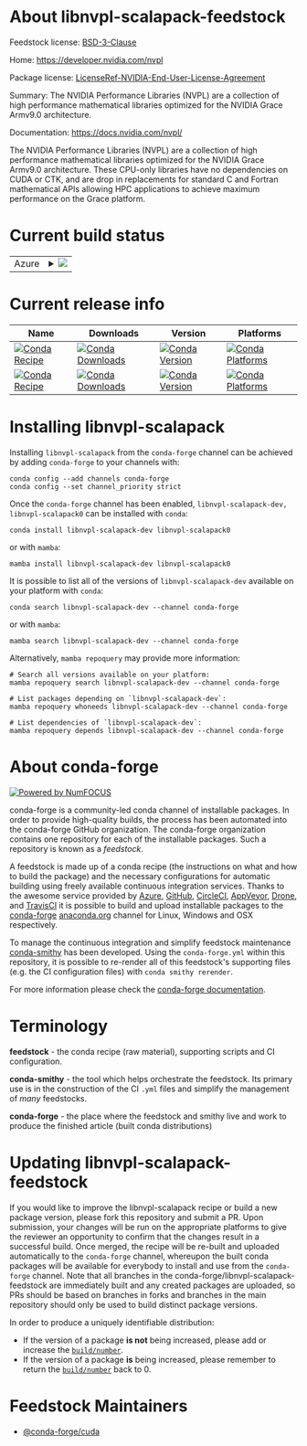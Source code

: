 About libnvpl-scalapack-feedstock
=================================

Feedstock license: [BSD-3-Clause](https://github.com/conda-forge/libnvpl-scalapack-feedstock/blob/main/LICENSE.txt)

Home: https://developer.nvidia.com/nvpl

Package license: [LicenseRef-NVIDIA-End-User-License-Agreement](https://docs.nvidia.com/nvpl/license.html)

Summary: The NVIDIA Performance Libraries (NVPL) are a collection of high performance mathematical libraries optimized for the NVIDIA Grace Armv9.0 architecture.

Documentation: https://docs.nvidia.com/nvpl/

The NVIDIA Performance Libraries (NVPL) are a collection of high performance mathematical libraries optimized for the NVIDIA Grace Armv9.0 architecture.
These CPU-only libraries have no dependencies on CUDA or CTK, and are drop in replacements for standard C and Fortran mathematical APIs allowing HPC applications to achieve maximum performance on the Grace platform.

Current build status
====================


<table>
    
  <tr>
    <td>Azure</td>
    <td>
      <details>
        <summary>
          <a href="https://dev.azure.com/conda-forge/feedstock-builds/_build/latest?definitionId=23598&branchName=main">
            <img src="https://dev.azure.com/conda-forge/feedstock-builds/_apis/build/status/libnvpl-scalapack-feedstock?branchName=main">
          </a>
        </summary>
        <table>
          <thead><tr><th>Variant</th><th>Status</th></tr></thead>
          <tbody><tr>
              <td>linux_aarch64</td>
              <td>
                <a href="https://dev.azure.com/conda-forge/feedstock-builds/_build/latest?definitionId=23598&branchName=main">
                  <img src="https://dev.azure.com/conda-forge/feedstock-builds/_apis/build/status/libnvpl-scalapack-feedstock?branchName=main&jobName=linux&configuration=linux%20linux_aarch64_" alt="variant">
                </a>
              </td>
            </tr>
          </tbody>
        </table>
      </details>
    </td>
  </tr>
</table>

Current release info
====================

| Name | Downloads | Version | Platforms |
| --- | --- | --- | --- |
| [![Conda Recipe](https://img.shields.io/badge/recipe-libnvpl--scalapack--dev-green.svg)](https://anaconda.org/conda-forge/libnvpl-scalapack-dev) | [![Conda Downloads](https://img.shields.io/conda/dn/conda-forge/libnvpl-scalapack-dev.svg)](https://anaconda.org/conda-forge/libnvpl-scalapack-dev) | [![Conda Version](https://img.shields.io/conda/vn/conda-forge/libnvpl-scalapack-dev.svg)](https://anaconda.org/conda-forge/libnvpl-scalapack-dev) | [![Conda Platforms](https://img.shields.io/conda/pn/conda-forge/libnvpl-scalapack-dev.svg)](https://anaconda.org/conda-forge/libnvpl-scalapack-dev) |
| [![Conda Recipe](https://img.shields.io/badge/recipe-libnvpl--scalapack0-green.svg)](https://anaconda.org/conda-forge/libnvpl-scalapack0) | [![Conda Downloads](https://img.shields.io/conda/dn/conda-forge/libnvpl-scalapack0.svg)](https://anaconda.org/conda-forge/libnvpl-scalapack0) | [![Conda Version](https://img.shields.io/conda/vn/conda-forge/libnvpl-scalapack0.svg)](https://anaconda.org/conda-forge/libnvpl-scalapack0) | [![Conda Platforms](https://img.shields.io/conda/pn/conda-forge/libnvpl-scalapack0.svg)](https://anaconda.org/conda-forge/libnvpl-scalapack0) |

Installing libnvpl-scalapack
============================

Installing `libnvpl-scalapack` from the `conda-forge` channel can be achieved by adding `conda-forge` to your channels with:

```
conda config --add channels conda-forge
conda config --set channel_priority strict
```

Once the `conda-forge` channel has been enabled, `libnvpl-scalapack-dev, libnvpl-scalapack0` can be installed with `conda`:

```
conda install libnvpl-scalapack-dev libnvpl-scalapack0
```

or with `mamba`:

```
mamba install libnvpl-scalapack-dev libnvpl-scalapack0
```

It is possible to list all of the versions of `libnvpl-scalapack-dev` available on your platform with `conda`:

```
conda search libnvpl-scalapack-dev --channel conda-forge
```

or with `mamba`:

```
mamba search libnvpl-scalapack-dev --channel conda-forge
```

Alternatively, `mamba repoquery` may provide more information:

```
# Search all versions available on your platform:
mamba repoquery search libnvpl-scalapack-dev --channel conda-forge

# List packages depending on `libnvpl-scalapack-dev`:
mamba repoquery whoneeds libnvpl-scalapack-dev --channel conda-forge

# List dependencies of `libnvpl-scalapack-dev`:
mamba repoquery depends libnvpl-scalapack-dev --channel conda-forge
```


About conda-forge
=================

[![Powered by
NumFOCUS](https://img.shields.io/badge/powered%20by-NumFOCUS-orange.svg?style=flat&colorA=E1523D&colorB=007D8A)](https://numfocus.org)

conda-forge is a community-led conda channel of installable packages.
In order to provide high-quality builds, the process has been automated into the
conda-forge GitHub organization. The conda-forge organization contains one repository
for each of the installable packages. Such a repository is known as a *feedstock*.

A feedstock is made up of a conda recipe (the instructions on what and how to build
the package) and the necessary configurations for automatic building using freely
available continuous integration services. Thanks to the awesome service provided by
[Azure](https://azure.microsoft.com/en-us/services/devops/), [GitHub](https://github.com/),
[CircleCI](https://circleci.com/), [AppVeyor](https://www.appveyor.com/),
[Drone](https://cloud.drone.io/welcome), and [TravisCI](https://travis-ci.com/)
it is possible to build and upload installable packages to the
[conda-forge](https://anaconda.org/conda-forge) [anaconda.org](https://anaconda.org/)
channel for Linux, Windows and OSX respectively.

To manage the continuous integration and simplify feedstock maintenance
[conda-smithy](https://github.com/conda-forge/conda-smithy) has been developed.
Using the ``conda-forge.yml`` within this repository, it is possible to re-render all of
this feedstock's supporting files (e.g. the CI configuration files) with ``conda smithy rerender``.

For more information please check the [conda-forge documentation](https://conda-forge.org/docs/).

Terminology
===========

**feedstock** - the conda recipe (raw material), supporting scripts and CI configuration.

**conda-smithy** - the tool which helps orchestrate the feedstock.
                   Its primary use is in the construction of the CI ``.yml`` files
                   and simplify the management of *many* feedstocks.

**conda-forge** - the place where the feedstock and smithy live and work to
                  produce the finished article (built conda distributions)


Updating libnvpl-scalapack-feedstock
====================================

If you would like to improve the libnvpl-scalapack recipe or build a new
package version, please fork this repository and submit a PR. Upon submission,
your changes will be run on the appropriate platforms to give the reviewer an
opportunity to confirm that the changes result in a successful build. Once
merged, the recipe will be re-built and uploaded automatically to the
`conda-forge` channel, whereupon the built conda packages will be available for
everybody to install and use from the `conda-forge` channel.
Note that all branches in the conda-forge/libnvpl-scalapack-feedstock are
immediately built and any created packages are uploaded, so PRs should be based
on branches in forks and branches in the main repository should only be used to
build distinct package versions.

In order to produce a uniquely identifiable distribution:
 * If the version of a package **is not** being increased, please add or increase
   the [``build/number``](https://docs.conda.io/projects/conda-build/en/latest/resources/define-metadata.html#build-number-and-string).
 * If the version of a package **is** being increased, please remember to return
   the [``build/number``](https://docs.conda.io/projects/conda-build/en/latest/resources/define-metadata.html#build-number-and-string)
   back to 0.

Feedstock Maintainers
=====================

* [@conda-forge/cuda](https://github.com/orgs/conda-forge/teams/cuda/)

